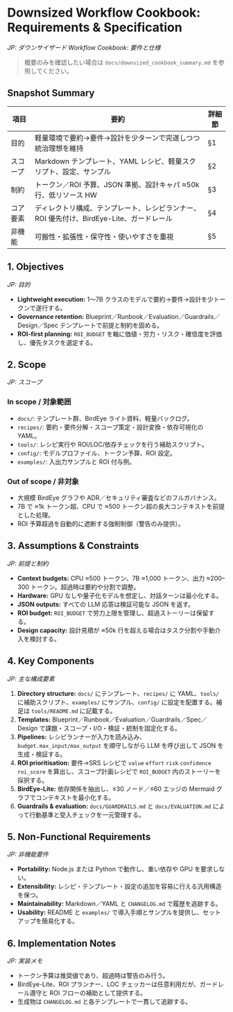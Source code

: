 # Downsized Workflow Cookbook: Requirements & Specification
_JP: ダウンサイザード Workflow Cookbook: 要件と仕様_

> 概要のみを確認したい場合は `docs/downsized_cookbook_summary.md` を参照してください。

## Snapshot Summary

| 項目 | 要約 | 詳細節 |
| --- | --- | --- |
| 目的 | 軽量環境で要約→要件→設計を少ターンで完遂しつつ統治理想を維持 | §1 |
| スコープ | Markdown テンプレート、YAML レシピ、軽量スクリプト、設定、サンプル | §2 |
| 制約 | トークン／ROI 予算、JSON 準拠、設計キャパ ≈50k 行、低リソース HW | §3 |
| コア要素 | ディレクトリ構成、テンプレート、レシピランナー、ROI 優先付け、BirdEye-Lite、ガードレール | §4 |
| 非機能 | 可搬性・拡張性・保守性・使いやすさを重視 | §5 |

## 1. Objectives
_JP: 目的_

- **Lightweight execution:** 1〜7B クラスのモデルで要約→要件→設計を少トークンで遂行する。
- **Governance retention:** Blueprint／Runbook／Evaluation／Guardrails／Design／Spec テンプレートで前提と制約を固める。
- **ROI-first planning:** `ROI_BUDGET` を軸に価値・労力・リスク・確信度を評価し、優先タスクを選定する。

## 2. Scope
_JP: スコープ_

### In scope / 対象範囲
- `docs/`: テンプレート群、BirdEye ライト資料、軽量バックログ。
- `recipes/`: 要約・要件分解・スコープ策定・設計変換・依存可視化の YAML。
- `tools/`: レシピ実行や ROI/LOC/依存チェックを行う補助スクリプト。
- `config/`: モデルプロファイル、トークン予算、ROI 設定。
- `examples/`: 入出力サンプルと ROI 付与例。

### Out of scope / 非対象
- 大規模 BirdEye グラフや ADR／セキュリティ審査などのフルガバナンス。
- 7B で ≈1k トークン超、CPU で ≈500 トークン超の長大コンテキストを前提とした処理。
- ROI 予算超過を自動的に遮断する強制制御（警告のみ提供）。

## 3. Assumptions & Constraints
_JP: 前提と制約_

- **Context budgets:** CPU ≈500 トークン、7B ≈1,000 トークン、出力 ≈200–300 トークン。超過時は要約や分割で調整。
- **Hardware:** GPU なしや量子化モデルを想定し、対話ターンは最小化する。
- **JSON outputs:** すべての LLM 応答は検証可能な JSON を返す。
- **ROI budget:** `ROI_BUDGET` で労力上限を管理し、超過ストーリーは保留する。
- **Design capacity:** 設計見積が ≈50k 行を超える場合はタスク分割や手動介入を検討する。

## 4. Key Components
_JP: 主な構成要素_

1. **Directory structure:** `docs/` にテンプレート、`recipes/` に YAML、`tools/` に補助スクリプト、`examples/` にサンプル、`config/` に設定を配置する。補足は `tools/README.md` に記載する。
2. **Templates:** Blueprint／Runbook／Evaluation／Guardrails／Spec／Design で課題・スコープ・I/O・検証・統制を固定化する。
3. **Pipelines:** レシピランナーが入力を読み込み、`budget.max_input/max_output` を順守しながら LLM を呼び出して JSON を生成・検証する。
4. **ROI prioritisation:** 要件→SRS レシピで `value` `effort` `risk` `confidence` `roi_score` を算出し、スコープ計画レシピで `ROI_BUDGET` 内のストーリーを採択する。
5. **BirdEye-Lite:** 依存関係を抽出し、≤30 ノード／≤60 エッジの Mermaid グラフでコンテキストを最小化する。
6. **Guardrails & evaluation:** `docs/GUARDRAILS.md` と `docs/EVALUATION.md` によって行動基準と受入チェックを一元管理する。

## 5. Non-Functional Requirements
_JP: 非機能要件_

- **Portability:** Node.js または Python で動作し、重い依存や GPU を要求しない。
- **Extensibility:** レシピ・テンプレート・設定の追加を容易に行える汎用構造を保つ。
- **Maintainability:** Markdown／YAML と `CHANGELOG.md` で履歴を追跡する。
- **Usability:** README と `examples/` で導入手順とサンプルを提供し、セットアップを簡易化する。

## 6. Implementation Notes
_JP: 実装メモ_

- トークン予算は推奨値であり、超過時は警告のみ行う。
- BirdEye-Lite、ROI プランナー、LOC チェッカーは任意利用だが、ガードレール遵守と ROI フローの補助として提供する。
- 生成物は `CHANGELOG.md` と各テンプレートで一貫して追跡する。
